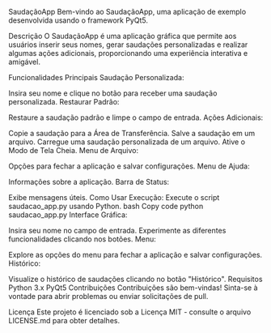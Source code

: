 SaudaçãoApp
Bem-vindo ao SaudaçãoApp, uma aplicação de exemplo desenvolvida usando o framework PyQt5.

Descrição
O SaudaçãoApp é uma aplicação gráfica que permite aos usuários inserir seus nomes, gerar saudações personalizadas e realizar algumas ações adicionais, proporcionando uma experiência interativa e amigável.

Funcionalidades Principais
Saudação Personalizada:

Insira seu nome e clique no botão para receber uma saudação personalizada.
Restaurar Padrão:

Restaure a saudação padrão e limpe o campo de entrada.
Ações Adicionais:

Copie a saudação para a Área de Transferência.
Salve a saudação em um arquivo.
Carregue uma saudação personalizada de um arquivo.
Ative o Modo de Tela Cheia.
Menu de Arquivo:

Opções para fechar a aplicação e salvar configurações.
Menu de Ajuda:

Informações sobre a aplicação.
Barra de Status:

Exibe mensagens úteis.
Como Usar
Execução:
Execute o script saudacao_app.py usando Python.
bash
Copy code
python saudacao_app.py
Interface Gráfica:

Insira seu nome no campo de entrada.
Experimente as diferentes funcionalidades clicando nos botões.
Menu:

Explore as opções do menu para fechar a aplicação e salvar configurações.
Histórico:

Visualize o histórico de saudações clicando no botão "Histórico".
Requisitos
Python 3.x
PyQt5
Contribuições
Contribuições são bem-vindas! Sinta-se à vontade para abrir problemas ou enviar solicitações de pull.

Licença
Este projeto é licenciado sob a Licença MIT - consulte o arquivo LICENSE.md para obter detalhes.
